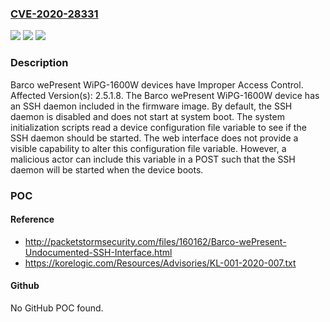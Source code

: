 ### [CVE-2020-28331](https://cve.mitre.org/cgi-bin/cvename.cgi?name=CVE-2020-28331)
![](https://img.shields.io/static/v1?label=Product&message=n%2Fa&color=blue)
![](https://img.shields.io/static/v1?label=Version&message=n%2Fa&color=blue)
![](https://img.shields.io/static/v1?label=Vulnerability&message=n%2Fa&color=brighgreen)

### Description

Barco wePresent WiPG-1600W devices have Improper Access Control. Affected Version(s): 2.5.1.8. The Barco wePresent WiPG-1600W device has an SSH daemon included in the firmware image. By default, the SSH daemon is disabled and does not start at system boot. The system initialization scripts read a device configuration file variable to see if the SSH daemon should be started. The web interface does not provide a visible capability to alter this configuration file variable. However, a malicious actor can include this variable in a POST such that the SSH daemon will be started when the device boots.

### POC

#### Reference
- http://packetstormsecurity.com/files/160162/Barco-wePresent-Undocumented-SSH-Interface.html
- https://korelogic.com/Resources/Advisories/KL-001-2020-007.txt

#### Github
No GitHub POC found.

